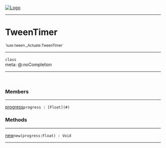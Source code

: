 
[![Logo](../../../../images/logo.png)](../../../../api/index.html)

---



<h1>TweenTimer</h1>
<small>`luxe.tween._Actuate.TweenTimer`</small>



---

`class`
<span class="meta">
<br/>meta: @:noCompletion
</span>


---

&nbsp;
&nbsp;



<h3>Members</h3> <hr/><span class="member apipage">
                <a name="progress"><a class="lift" href="#progress">progress</a></a><code class="signature apipage">progress : [Float](#)</code><br/></span>
            <span class="small_desc_flat"></span>





<h3>Methods</h3> <hr/><span class="method apipage">
            <a name="new"><a class="lift" href="#new">new</a></a><code class="signature apipage">new(progress:Float<span></span>) : Void</code><br/><span class="small_desc_flat"></span>
        </span>
    





---

&nbsp;
&nbsp;
&nbsp;
&nbsp;
